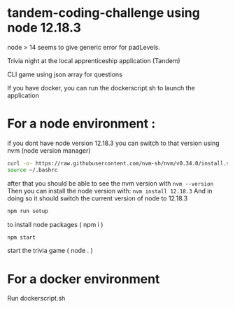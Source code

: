 # tandem-coding-challenge using node 12.18.3 
 node > 14 seems to give generic error for padLevels.
 
Trivia night at the local apprenticeship application (Tandem)

CLI game using json array for questions

If you have docker, you can run the dockerscript.sh to launch the application

# For a node environment :

if you dont have node version 12.18.3 you can switch to that version using nvm (node version manager)


```bash
curl -o- https://raw.githubusercontent.com/nvm-sh/nvm/v0.34.0/install.sh | bash
source ~/.bashrc
```
after that you should be able to see the nvm version with
```nvm --version```
Then you can install the node version with:
```nvm install 12.18.3```
And in doing so it should switch the current version of node to 12.18.3

```bash 
npm run setup
```
to install node packages ( npm i )

```bash
npm start
``` 
start the trivia game ( node . )

# For a docker environment 

Run dockerscript.sh
